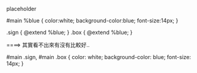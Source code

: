placeholder


#main %blue {
    color:white;
    background-color:blue;
    font-size:14px;
}

.sign {
    @extend %blue;
}
.box {
    @extend %blue;
}




====> 其實看不出來有沒有比較好..


#main .sign, #main .box {
  color: white;
  background-color: blue;
  font-size: 14px; }

